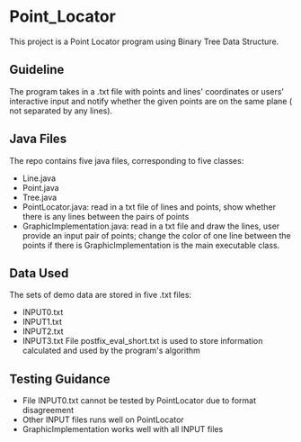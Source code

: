 # Point_Locator
This project is a Point Locator program using Binary Tree Data Structure.
## Guideline
The program takes in a .txt file with points and lines' coordinates or users' interactive input and notify whether the given points are on the same plane ( not separated by any lines).
## Java Files
The repo contains five java files, corresponding to five classes: 
- Line.java
- Point.java
- Tree.java
- PointLocator.java: read in a txt file of lines and points, show whether there is any lines between the pairs of points
- GraphicImplementation.java: read in a txt file and draw the lines, user provide an input pair of points; change the color of one line between the points if there is
GraphicImplementation is the main executable class.
## Data Used
The sets of demo data are stored in five .txt files:
- INPUT0.txt
- INPUT1.txt
- INPUT2.txt
- INPUT3.txt
File postfix_eval_short.txt is used to store information calculated and used by the program's algorithm
## Testing Guidance
- File INPUT0.txt cannot be tested by PointLocator due to format disagreement
- Other INPUT files runs well on PointLocator
- GraphicImplementation works well with all INPUT files

